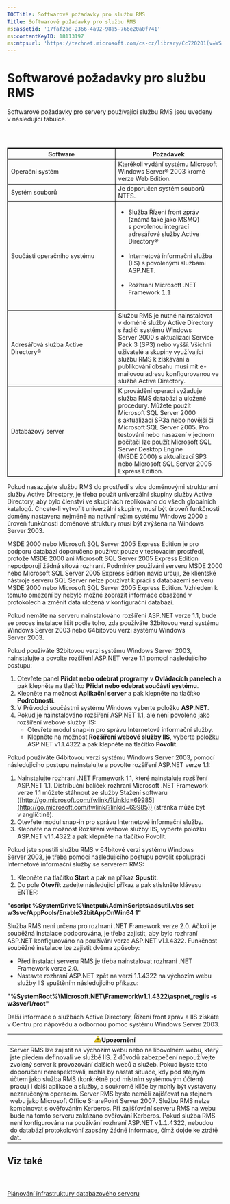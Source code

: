 ```yaml
---
TOCTitle: Softwarové požadavky pro službu RMS
Title: Softwarové požadavky pro službu RMS
ms:assetid: '17faf2ad-2366-4a92-98a5-766e20a0f741'
ms:contentKeyID: 18113197
ms:mtpsurl: 'https://technet.microsoft.com/cs-cz/library/Cc720201(v=WS.10)'
---
```


Softwarové požadavky pro službu RMS
===================================

Softwarové požadavky pro servery používající službu RMS jsou uvedeny v následující tabulce.

###  

 
<table style="border:1px solid black;">
<colgroup>
<col width="50%" />
<col width="50%" />
</colgroup>
<thead>
<tr class="header">
<th style="border:1px solid black;" >Software</th>
<th style="border:1px solid black;" >Požadavek</th>
</tr>
</thead>
<tbody>
<tr class="odd">
<td style="border:1px solid black;">Operační systém</td>
<td style="border:1px solid black;">Kterékoli vydání systému Microsoft Windows Server® 2003 kromě verze Web Edition.</td>
</tr>
<tr class="even">
<td style="border:1px solid black;">Systém souborů</td>
<td style="border:1px solid black;">Je doporučen systém souborů NTFS.</td>
</tr>
<tr class="odd">
<td style="border:1px solid black;">Součásti operačního systému</td>
<td style="border:1px solid black;"><ul>
<li>Služba Řízení front zpráv (známá také jako MSMQ) s povolenou integrací adresářové služby Active Directory®<br />
<br />
</li>
<li>Internetová informační služba (IIS) s povolenými službami ASP.NET.<br />
<br />
</li>
<li>Rozhraní Microsoft .NET Framework 1.1<br />
<br />
</li>
</ul></td>
</tr>
<tr class="even">
<td style="border:1px solid black;">Adresářová služba Active Directory®</td>
<td style="border:1px solid black;">Službu RMS je nutné nainstalovat v doméně služby Active Directory s řadiči systému Windows Server 2000 s aktualizací Service Pack 3 (SP3) nebo vyšší. Všichni uživatelé a skupiny využívající službu RMS k získávání a publikování obsahu musí mít e-mailovou adresu konfigurovanou ve službě Active Directory.</td>
</tr>
<tr class="odd">
<td style="border:1px solid black;">Databázový server</td>
<td style="border:1px solid black;">K provádění operací vyžaduje služba RMS databázi a uložené procedury. Můžete použít Microsoft SQL Server 2000 s aktualizací SP3a nebo novější či Microsoft SQL Server 2005. Pro testování nebo nasazení v jednom počítači lze použít Microsoft SQL Server Desktop Engine (MSDE 2000) s aktualizací SP3 nebo Microsoft SQL Server 2005 Express Edition.</td>
</tr>
</tbody>
</table>
  
Pokud nasazujete službu RMS do prostředí s více doménovými strukturami služby Active Directory, je třeba použít univerzální skupiny služby Active Directory, aby bylo členství ve skupinách replikováno do všech globálních katalogů. Chcete-li vytvořit univerzální skupiny, musí být úroveň funkčnosti domény nastavena nejméně na nativní režim systému Windows 2000 a úroveň funkčnosti doménové struktury musí být zvýšena na Windows Server 2003.
  
MSDE 2000 nebo Microsoft SQL Server 2005 Express Edition je pro podporu databází doporučeno používat pouze v testovacím prostředí, protože MSDE 2000 ani Microsoft SQL Server 2005 Express Edition nepodporují žádná síťová rozhraní. Podmínky používání serveru MSDE 2000 nebo Microsoft SQL Server 2005 Express Edition navíc určují, že klientské nástroje serveru SQL Server nelze používat k práci s databázemi serveru MSDE 2000 nebo Microsoft SQL Server 2005 Express Edition. Vzhledem k tomuto omezení by nebylo možné zobrazit informace obsažené v protokolech a změnit data uložená v konfigurační databázi.
  
Pokud nemáte na serveru nainstalováno rozšíření ASP.NET verze 1.1, bude se proces instalace lišit podle toho, zda používáte 32bitovou verzi systému Windows Server 2003 nebo 64bitovou verzi systému Windows Server 2003.
  
Pokud používáte 32bitovou verzi systému Windows Server 2003, nainstalujte a povolte rozšíření ASP.NET verze 1.1 pomocí následujícího postupu:
  
1.  Otevřete panel **Přidat nebo odebrat programy** v **Ovládacích panelech** a pak klepněte na tlačítko **Přidat nebo odebrat součásti systému**.  
2.  Klepněte na možnost **Aplikační server** a pak klepněte na tlačítko **Podrobnosti**.  
3.  V Průvodci součástmi systému Windows vyberte položku **ASP.NET**.  
4.  Pokud je nainstalováno rozšíření ASP.NET 1.1, ale není povoleno jako rozšíření webové služby IIS:  
    -   Otevřete modul snap-in pro správu Internetové informační služby.  
    -   Klepněte na možnost **Rozšíření webové služby IIS**, vyberte položku ASP.NET v1.1.4322 a pak klepněte na tlačítko **Povolit**.
  
Pokud používáte 64bitovou verzi systému Windows Server 2003, pomocí následujícího postupu nainstalujte a povolte rozšíření ASP.NET verze 1.1:
  
1.  Nainstalujte rozhraní .NET Framework 1.1, které nainstaluje rozšíření ASP.NET 1.1. Distribuční balíček rozhraní Microsoft .NET Framework verze 1.1 můžete stáhnout ze služby Stažení softwaru ([http://go.microsoft.com/fwlink/?LinkId=69985](http://go.microsoft.com/fwlink/?linkid=69985)) (stránka může být v angličtině).  
2.  Otevřete modul snap-in pro správu Internetové informační služby.  
3.  Klepněte na možnost Rozšíření webové služby IIS, vyberte položku ASP.NET v1.1.4322 a pak klepněte na tlačítko Povolit.
  
Pokud jste spustili službu RMS v 64bitové verzi systému Windows Server 2003, je třeba pomocí následujícího postupu povolit spolupráci Internetové informační služby se serverem RMS:
  
1.  Klepněte na tlačítko **Start** a pak na příkaz **Spustit**.  
2.  Do pole **Otevřít** zadejte následující příkaz a pak stiskněte klávesu ENTER:
  
**"cscript %SystemDrive%\\inetpub\\AdminScripts\\adsutil.vbs set w3svc/AppPools/Enable32bitAppOnWin64 1"**
  
Služba RMS není určena pro rozhraní .NET Framework verze 2.0. Ačkoli je souběžná instalace podporována, je třeba zajistit, aby bylo rozhraní ASP.NET konfigurováno na používání verze ASP.NET v1.1.4322. Funkčnost souběžné instalace lze zajistit dvěma způsoby:
  
-   Před instalací serveru RMS je třeba nainstalovat rozhraní .NET Framework verze 2.0.  
-   Nastavte rozhraní ASP.NET zpět na verzi 1.1.4322 na výchozím webu služby IIS spuštěním následujícího příkazu:
  
**"%SystemRoot%\\Microsoft.NET\\Framework\\v1.1.4322\\aspnet\_regiis -s w3svc/1/root"**
  
Další informace o službách Active Directory, Řízení front zpráv a IIS získáte v Centru pro nápovědu a odbornou pomoc systému Windows Server 2003.
  
| ![](images/Cc720201.Caution(WS.10).gif)Upozornění                                                                                                                                                                                                                                                                                                                                                                                                                                                                                                                                                                                                                                                                                                                                                                                        |  
|-----------------------------------------------------------------------------------------------------------------------------------------------------------------------------------------------------------------------------------------------------------------------------------------------------------------------------------------------------------------------------------------------------------------------------------------------------------------------------------------------------------------------------------------------------------------------------------------------------------------------------------------------------------------------------------------------------------------------------------------------------------------------------------------------------------------------------------------------------------------------|  
| Server RMS lze zajistit na výchozím webu nebo na libovolném webu, který jste předem definovali ve službě IIS. Z důvodů zabezpečení nepoužívejte zvolený server k provozování dalších webů a služeb. Pokud byste toto doporučení nerespektovali, mohla by nastat situace, kdy pod stejným účtem jako služba RMS (konkrétně pod místním systémovým účtem) pracují i další aplikace a služby, a soukromé klíče by mohly být vystaveny nezaručeným operacím. Server RMS byste neměli zajišťovat na stejném webu jako Microsoft Office SharePoint Server 2007. Službu RMS nelze kombinovat s ověřováním Kerberos. Při zajišťování serveru RMS na webu bude na tomto serveru zakázáno ověřování Kerberos. Pokud služba RMS není konfigurována na používání rozhraní ASP.NET v1.1.4322, nebudou do databází protokolování zapsány žádné informace, čímž dojde ke ztrátě dat. |
  
Viz také  
--------
  
####  
  
[Plánování infrastruktury databázového serveru](https://technet.microsoft.com/b12354bd-3143-4d1f-b5aa-450c4550653c)
